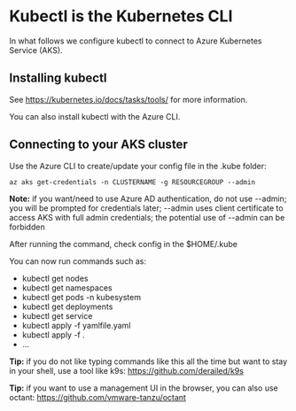 # Kubectl is the Kubernetes CLI

In what follows we configure kubectl to connect to Azure Kubernetes Service (AKS).

## Installing kubectl

See https://kubernetes.io/docs/tasks/tools/ for more information.

You can also install kubectl with the Azure CLI.

## Connecting to your AKS cluster

Use the Azure CLI to create/update your config file in the .kube folder:

```
az aks get-credentials -n CLUSTERNAME -g RESOURCEGROUP --admin
```

**Note:** if you want/need to use Azure AD authentication, do not use --admin; you will be prompted for credentials later; --admin uses client certificate to access AKS with full admin credentials; the potential use of --admin can be forbidden

After running the command, check config in the $HOME/.kube

You can now run commands such as:
- kubectl get nodes
- kubectl get namespaces
- kubectl get pods -n kubesystem
- kubectl get deployments
- kubectl get service
- kubectl apply -f yamlfile.yaml
- kubectl apply -f .
- ...

**Tip:** if you do not like typing commands like this all the time but want to stay in your shell, use a tool like k9s: https://github.com/derailed/k9s

**Tip:** if you want to use a management UI in the browser, you can also use octant: https://github.com/vmware-tanzu/octant
